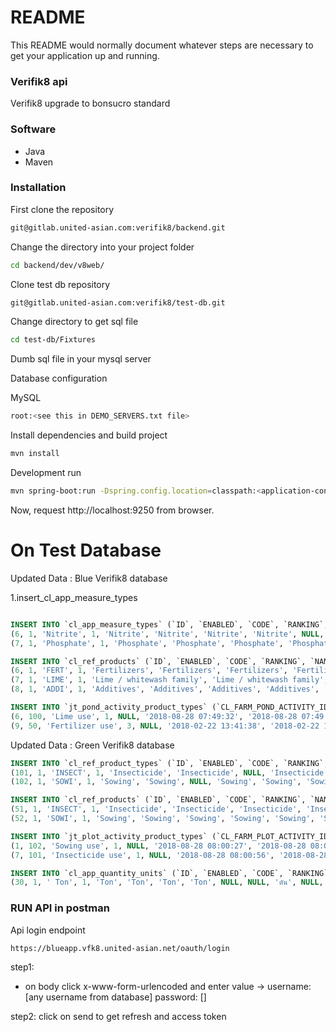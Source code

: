 # README #

This README would normally document whatever steps are necessary to get your application up and running.

### Verifik8 api ###

Verifik8 upgrade to bonsucro standard

### Software ###

- Java
- Maven

### Installation ###

First clone the repository

```bash
git@gitlab.united-asian.com:verifik8/backend.git
```
Change the directory into your project folder

```bash
cd backend/dev/v8web/
```

Clone test db repository
```bash
git@gitlab.united-asian.com:verifik8/test-db.git
```

Change directory to get sql file
```bash
cd test-db/Fixtures
```
Dumb sql file in your mysql server

Database configuration

MySQL

```bash
root:<see this in DEMO_SERVERS.txt file>
```

Install dependencies and build project

```bash
mvn install
```

Development run

```bash
mvn spring-boot:run -Dspring.config.location=classpath:<application-config-name>.properties -Dspring.profiles.active=<config-name>
```

Now, request http://localhost:9250 from browser.


# On Test Database

Updated Data : Blue Verifik8 database

1.insert_cl_app_measure_types
```sql

INSERT INTO `cl_app_measure_types` (`ID`, `ENABLED`, `CODE`, `RANKING`, `NAME`, `DESCRIPTION`, `I18n_DEFAULT`, `I18N_EN`, `I18N_FR`, `I18N_ES`, `I18N_TH`, `I18N_VT`, `I18N_LA`, `I18N_ID`, `I18N_KH`, `UPDATER_ID`, `COMMENT`, `CREATED_AT`, `UPDATED_AT`) VALUES
(6, 1, 'Nitrite', 1, 'Nitrite', 'Nitrite', 'Nitrite', 'Nitrite', NULL, NULL, NULL, NULL, NULL, NULL, NULL, 1, NULL, '2019-01-14 04:07:08', '2019-01-14 04:07:08'),
(7, 1, 'Phosphate', 1, 'Phosphate', 'Phosphate', 'Phosphate', 'Phosphate', NULL, NULL, NULL, NULL, NULL, NULL, NULL, 1, NULL, '2019-01-16 04:20:27', '2019-01-16 04:20:27');

```

```sql
INSERT INTO `cl_ref_products` (`ID`, `ENABLED`, `CODE`, `RANKING`, `NAME`, `DESCRIPTION`, `I18n_DEFAULT`, `I18N_EN`, `I18N_FR`, `I18N_ES`, `I18N_TH`, `I18N_VT`, `I18N_LA`, `I18N_ID`, `I18N_KH`, `CL_PRODUCTS_TYPE_ID`, `CL_RECOMMAND_UNIT_ID`, `UPDATER_ID`, `COMMENT`, `CREATED_AT`, `UPDATED_AT`) VALUES
(6, 1, 'FERT', 1, 'Fertilizers', 'Fertilizers', 'Fertilizers', 'Fertilizers', NULL, NULL, NULL, NULL, NULL, NULL, NULL, 50, 2, 1, NULL, '2018-08-28 07:34:56', '2018-08-28 07:34:56'),
(7, 1, 'LIME', 1, 'Lime / whitewash family', 'Lime / whitewash family', 'Lime / whitewash family', 'Lime / whitewash family', 'Lime / whitewash family', 'Lime / whitewash family', 'Lime / whitewash family', 'Lime / whitewash family', 'Lime / whitewash family', 'Lime / whitewash family', 'Lime / whitewash family', 100, 2, 1, NULL, '2018-08-28 07:43:35', '2018-08-28 07:43:35'),
(8, 1, 'ADDI', 1, 'Additives', 'Additives', 'Additives', 'Additives', 'Additives', 'Additives', 'Additives', 'Additives', 'Additives', 'Additives', 'Additives', 20, 2, 1, NULL, '2018-08-28 07:43:35', '2018-08-28 07:43:35');
```

```sql
INSERT INTO `jt_pond_activity_product_types` (`CL_FARM_POND_ACTIVITY_ID`, `CL_PRODUCT_TYPE_ID`, `DESCRIPTION`, `UPDATER_ID`, `COMMENT`, `CREATED_AT`, `UPDATED_AT`) VALUES
(6, 100, 'Lime use', 1, NULL, '2018-08-28 07:49:32', '2018-08-28 07:49:32'),
(9, 50, 'Fertilizer use', 3, NULL, '2018-02-22 13:41:38', '2018-02-22 13:41:38');
```


Updated Data : Green Verifik8 database

```sql
INSERT INTO `cl_ref_product_types` (`ID`, `ENABLED`, `CODE`, `RANKING`, `NAME`, `DESCRIPTION`, `CL_RECOMAND_QUANTITY_UNIT_ID`, `I18n_DEFAULT`, `I18N_EN`, `I18N_FR`, `I18N_ES`, `I18N_TH`, `I18N_VT`, `I18N_LA`, `I18N_ID`, `I18N_KH`, `PARENT_CODE`, `UPDATER_ID`, `COMMENT`, `CREATED_AT`, `UPDATED_AT`) VALUES
(101, 1, 'INSECT', 1, 'Insecticide', 'Insecticide', NULL, 'Insecticide', 'Insecticide', 'Insecticide', 'Insecticide', 'Insecticide', 'Insecticide', 'Insecticide', 'Insecticide', 'Insecticide', NULL, 1, NULL, '2018-08-28 07:58:49', '2018-08-28 07:58:49'),
(102, 1, 'SOWI', 1, 'Sowing', 'Sowing', NULL, 'Sowing', 'Sowing', 'Sowing', 'Sowing', 'Sowing', 'Sowing', 'Sowing', 'Sowing', 'Sowing', NULL, 1, NULL, '2018-08-28 07:59:56', '2018-08-28 07:59:56');
```

```sql
INSERT INTO `cl_ref_products` (`ID`, `ENABLED`, `CODE`, `RANKING`, `NAME`, `DESCRIPTION`, `I18n_DEFAULT`, `I18N_EN`, `I18N_FR`, `I18N_ES`, `I18N_TH`, `I18N_VT`, `I18N_LA`, `I18N_ID`, `I18N_KH`, `CL_PRODUCTS_TYPE_ID`, `CL_RECOMMAND_UNIT_ID`, `UPDATER_ID`, `COMMENT`, `CREATED_AT`, `UPDATED_AT`) VALUES
(51, 1, 'INSECT', 1, 'Insecticide', 'Insecticide', 'Insecticide', 'Insecticide', NULL, NULL, NULL, NULL, NULL, NULL, NULL, 101, 2, 1, NULL, '2018-08-28 08:05:59', '2018-08-28 08:05:59'),
(52, 1, 'SOWI', 1, 'Sowing', 'Sowing', 'Sowing', 'Sowing', 'Sowing', 'Sowing', 'Sowing', 'Sowing', NULL, NULL, NULL, 102, 2, 1, NULL, '2018-08-28 08:05:59', '2018-08-28 08:05:59');
```

```sql
INSERT INTO `jt_plot_activity_product_types` (`CL_FARM_PLOT_ACTIVITY_ID`, `CL_PRODUCT_TYPE_ID`, `DESCRIPTION`, `UPDATER_ID`, `COMMENT`, `CREATED_AT`, `UPDATED_AT`) VALUES
(1, 102, 'Sowing use', 1, NULL, '2018-08-28 08:00:27', '2018-08-28 08:00:27'),
(7, 101, 'Insecticide use', 1, NULL, '2018-08-28 08:00:56', '2018-08-28 08:00:56');
```

```sql
INSERT INTO `cl_app_quantity_units` (`ID`, `ENABLED`, `CODE`, `RANKING`, `NAME`, `DESCRIPTION`, `I18n_DEFAULT`, `I18N_EN`, `I18N_FR`, `I18N_ES`, `I18N_TH`, `I18N_VT`, `I18N_LA`, `I18N_ID`, `I18N_KH`, `CL_QUANTITY_UNIT_TYPE_ID`, `UPDATER_ID`, `COMMENT`, `CREATED_AT`, `UPDATED_AT`) VALUES
(30, 1, ' Ton', 1, 'Ton', 'Ton', 'Ton', 'Ton', NULL, NULL, 'ตัน', NULL, NULL, NULL, NULL, 3, 1, NULL, '2018-09-27 06:17:47', '2018-09-27 06:17:47');
```

### RUN API in postman ###

Api login endpoint

```bash
https://blueapp.vfk8.united-asian.net/oauth/login
```

step1: 
- on body click x-www-form-urlencoded and enter value ->
username: [any username from database]
password: []

step2:
click on send to get refresh and access token
